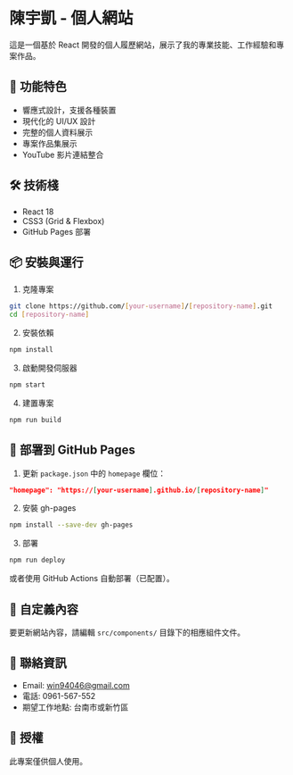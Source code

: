 # 陳宇凱 - 個人網站

這是一個基於 React 開發的個人履歷網站，展示了我的專業技能、工作經驗和專案作品。

## 🚀 功能特色

- 響應式設計，支援各種裝置
- 現代化的 UI/UX 設計
- 完整的個人資料展示
- 專案作品集展示
- YouTube 影片連結整合

## 🛠️ 技術棧

- React 18
- CSS3 (Grid & Flexbox)
- GitHub Pages 部署

## 📦 安裝與運行

1. 克隆專案
```bash
git clone https://github.com/[your-username]/[repository-name].git
cd [repository-name]
```

2. 安裝依賴
```bash
npm install
```

3. 啟動開發伺服器
```bash
npm start
```

4. 建置專案
```bash
npm run build
```

## 🚀 部署到 GitHub Pages

1. 更新 `package.json` 中的 `homepage` 欄位：
```json
"homepage": "https://[your-username].github.io/[repository-name]"
```

2. 安裝 gh-pages
```bash
npm install --save-dev gh-pages
```

3. 部署
```bash
npm run deploy
```

或者使用 GitHub Actions 自動部署（已配置）。

## 📝 自定義內容

要更新網站內容，請編輯 `src/components/` 目錄下的相應組件文件。

## 📧 聯絡資訊

- Email: win94046@gmail.com
- 電話: 0961-567-552
- 期望工作地點: 台南市或新竹區

## 📄 授權

此專案僅供個人使用。